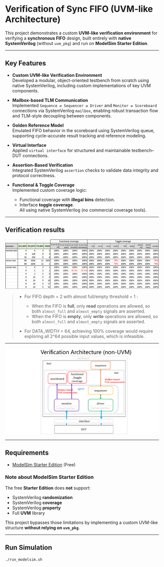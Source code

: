 
# Verification of Sync FIFO (UVM-like Architecture)

This project demonstrates a custom **UVM-like verification environment** for verifying a **synchronous FIFO** design, built entirely with **native SystemVerilog** (without `uvm_pkg`) and run on **ModelSim Starter Edition**.

---

## Key Features

- **Custom UVM-like Verification Environment**  
  Developed a modular, object-oriented testbench from scratch using native SystemVerilog, including custom implementations of key UVM components.

- **Mailbox-based TLM Communication**  
  Implemented `Sequence ⇄ Sequencer ⇄ Driver` and `Monitor ⇄ Scoreboard` connections via SystemVerilog `mailbox`, enabling robust transaction flow and TLM-style decoupling between components.

- **Golden Reference Model**  
  Emulated FIFO behavior in the scoreboard using SystemVerilog queue, supporting cycle-accurate result tracking and reference modeling.

- **Virtual Interface**  
  Applied `virtual interface` for structured and maintainable testbench–DUT connections.

- **Assertion-Based Verification**  
  Integrated SystemVerilog `assertion` checks to validate data integrity and protocol correctness.

- **Functional & Toggle Coverage**  
  Implemented custom coverage logic:
  - Functional coverage with **illegal bins** detection.  
  - Interface **toggle coverage**.  
  All using native SystemVerilog (no commercial coverage tools).

---
## Verification results

<!-- <div style="font-size: 6px">

| parameters     | DATA_WIDTH | FIFO_DEPTH | PTR_WIDTH | MARGIN |        **Functional** |**coverage**        |        |        |        |       **Toggle**| **coverage**        |       |       |       |       |       |              |                       
|----------------|------------|------------|-----------|--------|---------------------------------------|--------|--------|--------|----------------------------------|-------|-------|-------|-------|-------|--------------|----------------|----------|
|                |            |            |           |        | wr_en, rd_en, full | wr_en, rd_en, empty | wr_en, rd_en, almostfull | wr_en, rd_en almostempty | rstn  | wr_en | rd_en | in_data | full  | empty | almost full | almost empty  | out_data |
| **normal test** |            |            |           |        |                   |                    |                         |                          |       |       |       |         |       |       |             |               |          |
|                | 4          | 4          | 3         | 1      | 100%              | 100%               | 100%                    | 100%                     | 100%  | 100%  | 100%  | 100%    | 100%  | 100%  | 100%        | 100%          | 100%     |
|                | 8          | 128        | 8         | 4      | 100%              | 100%               | 100%                    | 100%                     | 100%  | 100%  | 100%  | 100%    | 100%  | 100%  | 100%        | 100%          | 100%     |
|                | 32         | 256        | 9         | 8      | 100%              | 100%               | 100%                    | 100%                     | 100%  | 100%  | 100%  | 100%    | 100%  | 100%  | 100%        | 100%          | 100%     |
| **stress test** |            |            |           |        |                   |                    |                         |                          |       |       |       |         |       |       |             |               |          |
|                | 64         | 1024       | 11        | 1023   | 100%              | 100%               | 100%                    | 100%                     | 100%  | 100%  | 100%  | **75%** | 100%  | 100%  | 100%        | 100%          | **75%**  |
|                | 64         | 1024       | 11        | 1      | 100%              | 100%               | 100%                    | 100%                     | 100%  | 100%  | 100%  | **75%** | 100%  | 100%  | 100%        | 100%          | **75%**  |
| **corner test** |            |            |           |        |                   |                    |                         |                          |       |       |       |         |       |       |             |               |          |
|                | 1          | 4          | 3         | 1      | 100%              | 100%               | 100%                    | 100%                     | 100%  | 100%  | 100%  | 100%    | 100%  | 100%  | 100%        | 100%          | 100%     |
|                | 4          | 2          | 2         | 1      | 100%              | 100%               | **87.5%**               | **87.5%**                | 100%  | 100%  | 100%  | 100%    | 100%  | 100%  | 100%        | 100%          | 100%     |
|                | 4          | 2          | 2         | 0      | 100%              | 100%               | 100%                    | 100%                     | 100%  | 100%  | 100%  | 100%    | 100%  | 100%  | 100%        | 100%          | 100%     |
|                | 8          | 16         | 5         | 0      | 100%              | 100%               | 100

</div> -->
![](assets/result.png)


> <div style="font-size: 6px">

> - For FIFO depth = 2 with almost full/empty threshold = 1 :  
>   - When the FIFO is **full**, only **read** operations are allowed, so both `almost_full` and `almost_empty` signals are asserted.  
>   - When the FIFO is **empty**, only **write** operations are allowed, so both `almost_full` and `almost_empty` signals are asserted.  
>
> - For DATA_WIDTH = 64, achieving 100% coverage would require exploring all 2^64 possible input values, which is infeasible.

> </div>





<!-- --- -->
<!-- ![](assets/uvm.png) -->
---
![](assets/non-uvm.png)

---


## Requirements
 
- [ModelSim Starter Edition](https://eda.sw.siemens.com/en-US/ic/modelsim/) (Free)

### Note about ModelSim Starter Edition
The free **Starter Edition** does **not** support:
- SystemVerilog **randomization**
- SystemVerilog **coverage**
- SystemVerilog **property**
- Full **UVM** library

This project bypasses those limitations by implementing a custom UVM-like structure **without relying on `uvm_pkg`**.

---

## Run Simulation

```bash
./run_modelsim.sh
